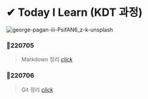 # ✔ Today I Learn (KDT 과정)

![george-pagan-iii-PsifAN6_z-k-unsplash](https://user-images.githubusercontent.com/106505931/177666308-73146395-61ad-40c1-85e1-eb1ade0d43a2.jpg)


### 📝220705 

> Markdown 정리 [_click_](https://github.com/na-hyeong9/TIL/blob/master/markdown/markdown.md)

### 📝220706
> Git 정리 [_click_](https://github.com/na-hyeong9/TIL/blob/master/git/GIT.md)
